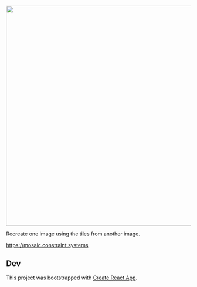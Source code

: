 <img
src='https://raw.githubusercontent.com/constraint-systems/mosaic/main/public/mosaic.gif'
width="600"/>

Recreate one image using the tiles from another image.

https://mosaic.constraint.systems

## Dev

This project was bootstrapped with [Create React App](https://github.com/facebook/create-react-app).
